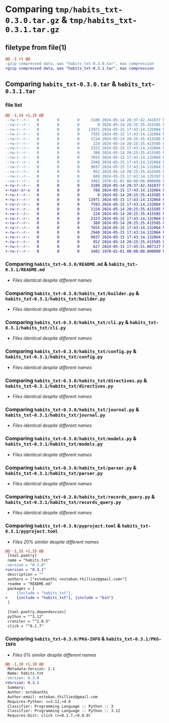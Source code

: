 # Comparing `tmp/habits_txt-0.3.0.tar.gz` & `tmp/habits_txt-0.3.1.tar.gz`

## filetype from file(1)

```diff
@@ -1 +1 @@
-gzip compressed data, was "habits_txt-0.3.0.tar", max compression
+gzip compressed data, was "habits_txt-0.3.1.tar", max compression
```

## Comparing `habits_txt-0.3.0.tar` & `habits_txt-0.3.1.tar`

### file list

```diff
@@ -1,14 +1,15 @@
--rw-r--r--   0        0        0     3109 2024-05-14 20:37:42.341037 habits_txt-0.3.0/README.md
--rw-r--r--   0        0        0        0 2024-05-14 20:25:35.415585 habits_txt-0.3.0/habits_txt/__init__.py
--rw-r--r--   0        0        0    13971 2024-05-15 17:43:14.132064 habits_txt-0.3.0/habits_txt/builder.py
--rw-r--r--   0        0        0     7593 2024-05-15 17:43:14.132064 habits_txt-0.3.0/habits_txt/cli.py
--rw-r--r--   0        0        0     2154 2024-05-14 20:25:35.415585 habits_txt-0.3.0/habits_txt/config.py
--rw-r--r--   0        0        0      224 2024-05-14 20:25:35.415585 habits_txt-0.3.0/habits_txt/defaults.py
--rw-r--r--   0        0        0     2323 2024-05-15 17:43:14.132064 habits_txt-0.3.0/habits_txt/directives.py
--rw-r--r--   0        0        0      380 2024-05-14 20:25:35.415585 habits_txt-0.3.0/habits_txt/exceptions.py
--rw-r--r--   0        0        0     7655 2024-05-15 17:43:14.132064 habits_txt-0.3.0/habits_txt/journal.py
--rw-r--r--   0        0        0     2940 2024-05-15 17:43:14.132064 habits_txt-0.3.0/habits_txt/models.py
--rw-r--r--   0        0        0     9037 2024-05-15 17:43:14.132064 habits_txt-0.3.0/habits_txt/parser.py
--rw-r--r--   0        0        0      952 2024-05-14 20:25:35.415585 habits_txt-0.3.0/habits_txt/records_query.py
--rw-r--r--   0        0        0      609 2024-05-15 17:43:14.135397 habits_txt-0.3.0/pyproject.toml
--rw-r--r--   0        0        0     3482 1970-01-01 00:00:00.000000 habits_txt-0.3.0/PKG-INFO
+-rw-r--r--   0        0        0     3109 2024-05-14 20:37:42.341037 habits_txt-0.3.1/README.md
+-rwxr-xr-x   0        0        0      788 2024-05-15 17:43:14.132064 habits_txt-0.3.1/bin/hbtxt.py
+-rw-r--r--   0        0        0        0 2024-05-14 20:25:35.415585 habits_txt-0.3.1/habits_txt/__init__.py
+-rw-r--r--   0        0        0    13971 2024-05-15 17:43:14.132064 habits_txt-0.3.1/habits_txt/builder.py
+-rw-r--r--   0        0        0     7593 2024-05-15 17:43:14.132064 habits_txt-0.3.1/habits_txt/cli.py
+-rw-r--r--   0        0        0     2154 2024-05-14 20:25:35.415585 habits_txt-0.3.1/habits_txt/config.py
+-rw-r--r--   0        0        0      224 2024-05-14 20:25:35.415585 habits_txt-0.3.1/habits_txt/defaults.py
+-rw-r--r--   0        0        0     2323 2024-05-15 17:43:14.132064 habits_txt-0.3.1/habits_txt/directives.py
+-rw-r--r--   0        0        0      380 2024-05-14 20:25:35.415585 habits_txt-0.3.1/habits_txt/exceptions.py
+-rw-r--r--   0        0        0     7655 2024-05-15 17:43:14.132064 habits_txt-0.3.1/habits_txt/journal.py
+-rw-r--r--   0        0        0     2940 2024-05-15 17:43:14.132064 habits_txt-0.3.1/habits_txt/models.py
+-rw-r--r--   0        0        0     9037 2024-05-15 17:43:14.132064 habits_txt-0.3.1/habits_txt/parser.py
+-rw-r--r--   0        0        0      952 2024-05-14 20:25:35.415585 habits_txt-0.3.1/habits_txt/records_query.py
+-rw-r--r--   0        0        0      627 2024-05-15 17:45:51.087127 habits_txt-0.3.1/pyproject.toml
+-rw-r--r--   0        0        0     3482 1970-01-01 00:00:00.000000 habits_txt-0.3.1/PKG-INFO
```

### Comparing `habits_txt-0.3.0/README.md` & `habits_txt-0.3.1/README.md`

 * *Files identical despite different names*

### Comparing `habits_txt-0.3.0/habits_txt/builder.py` & `habits_txt-0.3.1/habits_txt/builder.py`

 * *Files identical despite different names*

### Comparing `habits_txt-0.3.0/habits_txt/cli.py` & `habits_txt-0.3.1/habits_txt/cli.py`

 * *Files identical despite different names*

### Comparing `habits_txt-0.3.0/habits_txt/config.py` & `habits_txt-0.3.1/habits_txt/config.py`

 * *Files identical despite different names*

### Comparing `habits_txt-0.3.0/habits_txt/directives.py` & `habits_txt-0.3.1/habits_txt/directives.py`

 * *Files identical despite different names*

### Comparing `habits_txt-0.3.0/habits_txt/journal.py` & `habits_txt-0.3.1/habits_txt/journal.py`

 * *Files identical despite different names*

### Comparing `habits_txt-0.3.0/habits_txt/models.py` & `habits_txt-0.3.1/habits_txt/models.py`

 * *Files identical despite different names*

### Comparing `habits_txt-0.3.0/habits_txt/parser.py` & `habits_txt-0.3.1/habits_txt/parser.py`

 * *Files identical despite different names*

### Comparing `habits_txt-0.3.0/habits_txt/records_query.py` & `habits_txt-0.3.1/habits_txt/records_query.py`

 * *Files identical despite different names*

### Comparing `habits_txt-0.3.0/pyproject.toml` & `habits_txt-0.3.1/pyproject.toml`

 * *Files 20% similar despite different names*

```diff
@@ -1,15 +1,15 @@
 [tool.poetry]
 name = "habits.txt"
-version = "0.3.0"
+version = "0.3.1"
 description = ""
 authors = ["estebanthi <esteban.thilliez@gmail.com>"]
 readme = "README.md"
 packages = [
-    {include = "habits_txt"},
+    {include = "habits_txt"}, {include = "bin"}
 ]
 
 [tool.poetry.dependencies]
 python = "^3.12"
 croniter = "^2.0.5"
 click = "^8.1.7"
```

### Comparing `habits_txt-0.3.0/PKG-INFO` & `habits_txt-0.3.1/PKG-INFO`

 * *Files 0% similar despite different names*

```diff
@@ -1,10 +1,10 @@
 Metadata-Version: 2.1
 Name: habits.txt
-Version: 0.3.0
+Version: 0.3.1
 Summary: 
 Author: estebanthi
 Author-email: esteban.thilliez@gmail.com
 Requires-Python: >=3.12,<4.0
 Classifier: Programming Language :: Python :: 3
 Classifier: Programming Language :: Python :: 3.12
 Requires-Dist: click (>=8.1.7,<9.0.0)
```


